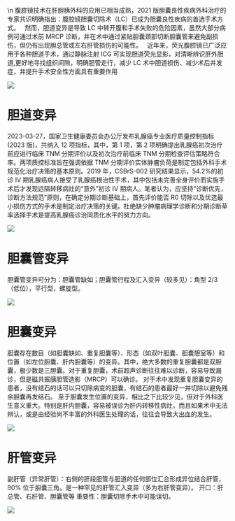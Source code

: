\n
腹腔镜技术在肝胆胰外科的应用已相当成熟，2021 版胆囊良性疾病外科治疗的专家共识明确指出：腹腔镜胆囊切除术（LC）已成为胆囊良性疾病的首选手术方式。
  然而，胆道变异是导致 LC 中转开腹和手术失败的危险因素，虽然大部分病例可通过术前 MRCP 诊断，并在术中通过紧贴胆囊颈部切断胆囊管来避免副损伤，但仍有出现胆总管或左右肝管损伤的可能性。
  近年来，荧光腹腔镜已广泛应用于各种胆道手术，通过静脉注射 ICG 可实现胆道荧光显影，对清晰辨识肝外胆道,更好地寻找组织间隙，明确胆管走行，减少 LC 术中胆道损伤、减少术后并发症，并提升手术安全性方面具有重要作用

![](/md/23/23_2.png)

# 胆道变异

2023-03-27，国家卫生健康委员会办公厅发布乳腺癌专业医疗质量控制指标(2023 版)，共纳入 12 项指标，其中，第 1 项，第 2 项明确提出乳腺癌初次治疗前应进行临床 TNM 分期评价以及初次治疗前临床 TNM 分期检查评估策略符合率。两项质控标准旨在强调依据 TNM 分期评价实体肿瘤负荷是制定包括外科手术规范化治疗决策的基本原则。2019 年，CSBrS-002 研究结果显示，54.2%的初诊 Ⅳ 期乳腺癌病人接受了乳腺癌根治性手术，其中包括未完善全身评价而实施手术后才发现远隔转移病灶的“意外”初诊 Ⅳ 期病人。笔者认为，应坚持“诊断优先，诊断方法规范”原则，在确定分期诊断基础上，首先评价能否 R0 切除以及优选最小损伤方式的手术是制定治疗决策的关键。杜绝缺少肿瘤病理学诊断和分期诊断草率选择手术是提高乳腺癌诊治同质化水平的努力方向。

![](/md/23/23_3.png)

# 胆囊管变异

胆囊管变异可分为：胆囊管缺如；胆囊管行程及汇入变异（较多见）：角型 2/3（低位），平行型，螺旋型。

![](/md/23/23_4.png)

# 胆囊变异

胆囊存在数目（如胆囊缺如、重复胆囊等）、形态（如双叶胆囊、胆囊憩室等）和位置（如左位胆囊、肝内胆囊等）的变异。其中，绝大多数的重复胆囊都是双胆囊，极少数是三胆囊。对于重复胆囊，术前超声诊断往往难以诊断，容易导致漏诊，但是磁共振胰胆管造影（MRCP）可以确诊。
对于术中发现重复胆囊变异的患者，没有结石的话可以只切除病变的胆囊，有结石的患者最好一并切除以避免残余胆囊再发结石。
至于胆囊发生位置的变异，相比之下比较少见，但对于外科医生意义重大。特别是肝内胆囊，容易被误诊为肝内转移性病灶，而且如果术中无法辨认，或是由经验尚不丰富的外科医生处理的话，往往会导致大出血的发生。

![](/md/23/23_5.png)

# 肝管变异

副肝管（异常肝管）：右侧的肝段胆管与胆道的任何部位汇合形成异位结合肝管，90% 位于胆囊三角。是一种罕见的肝管汇入变异（多为右肝管变异）。
开口：肝总管、右肝管、胆囊管等
重要性：胆囊切除手术中可能误切。

![](/md/23/23_6.png)
